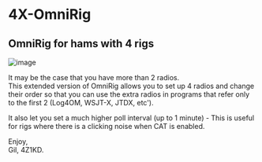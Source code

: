 # 4X-OmniRig
## OmniRig for hams with 4 rigs
![image](https://user-images.githubusercontent.com/24712835/133331625-8a973241-5758-4f90-9e36-267663c3768e.png)

It may be the case that you have more than 2 radios.<br>
This extended version of OmniRig allows you to set up 4 radios and change their order so that you can use the extra radios in programs that refer only to the first 2 (Log4OM, WSJT-X, JTDX, etc').<br>

It also let you set a much higher poll interval (up to 1 minute) - This is useful for rigs where there is a clicking noise when CAT is enabled.

Enjoy,<br>
Gil, 4Z1KD.
